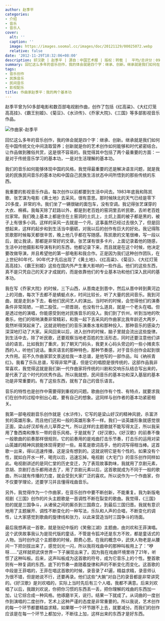 ```yaml
---
author: 赵季平
categories:
- 介绍
- 音乐
- 音乐人
cover:
  alt: ''
  caption: ''
  image: https://images.soomal.cc/images/doc/20121129/00025072.webp
  relative: false
date: '2012-11-29T18:32:06+08:00'
description: 好汉歌 | 赵季平 | 源自：中国艺术报 | 版权：转载 |  平均/总评分：09.88/79
summary: 回忆这么多年的音乐创作，我的体会就是四个字：继承、创新。继承就是我们如何在中国传统文化中间汲取营养；创新就是你的艺术创作如何能够和时代紧密结合。让作品做到雅俗共赏，这是很不容易的。我觉得其中包括了两个最重要的方面：一是对于传统音乐学习的基本功，一是对生活理解的基本功……
tags:
- 音乐创作
- 民族音乐
- 民间音乐
- 影视配乐
title: 作曲家赵季平：我的两个基本功
---
```


赵季平曾为50多部电影和数百部电视剧作曲，创作了包括《红高粱》、《大红灯笼高高挂》、《霸王别姬》、《菊豆》、《水浒传》、《乔家大院》、《三国》等多部影视音乐作品。



![作曲家-赵季平](https://images.soomal.cc/images/doc/20121129/00025071.webp)





回忆这么多年的音乐创作，我的体会就是四个字：继承、创新。继承就是我们如何在中国传统文化中间汲取营养；创新就是你的艺术创作如何能够和时代紧密结合。让作品做到雅俗共赏，这是很不容易的。我觉得其中包括了两个最重要的方面：一是对于传统音乐学习的基本功，一是对生活理解的基本功。 

我们的音乐如何能够体现中国的风格，我觉得最重要的还是解决语言问题，就是我说的民族民间音乐的基本功和中国自己民族生活状态中间所悟到的那些传统的东西。

我重要的影视音乐作品，每次创作以前都要到生活中间去。1983年底我和陈凯歌、张艺谋为电影《黄土地》去采风，很有意思。那时候陕北的天气已经是零下20多度，非常的冷。我们坐了一辆很破的面包车，没有空调。我记得张艺谋穿的大衣、棉裤。我每天除了赶路以外，都是到老百姓的窑洞里去听民歌，去听老百姓拉家常。我们晚上基本上都是住在土窑洞的土炕上，土炕上面的被子都是黑的，被子上有很多小洞。这样的采风一去就是一个月。这事虽然已经过去很久了，但是回想起来，这样的起步和到生活当中磨砺，对我以后的创作有巨大的好处。我记得陈凯歌那时候每天都很辛苦，晚上他几乎都在写随感。陈凯歌的文笔很棒，写一段以后，就让我读，那都是非常好的文章。张艺谋有很多卡片，上面记录着他的随感，生活中对他摄影和导演有利的东西，他都记录下来，而且就是在这个时候，他决定要改做导演，并且希望他的第一部电影和我合作。正是因为我们这种创作团队，在上世纪80年代、90年代才先后出现了《黄土地》、《红高粱》、《菊豆》、《大红灯笼高高挂》、《霸王别姬》这些在国内外产生重大影响的一些作品。他们的这些东西，真不是只凭自己的天才才成就的，而是依靠他们的专业基本功和他们深入民间的基本功。 

我在写《乔家大院》的时候，三下山西，从晋南走到晋中，然后从晋中转到黄河边上的河曲，每次下去都不是蜻蜓点水，时间比较长，听了大量的民间音乐。我到河曲，就是走到乡下去，看他们民间艺人的演出。当时听的时候，会觉得他们的演奏条件非常简陋，一把二股弦，一把晋胡，也没有什么道具，就是一个老头在唱。但是透过他的演唱，你能感受到他对民族音乐的投入。我们到了忻州，听到当地的吹奏乐，他们的唢呐演奏非常精彩，和我一起下去采风的作曲家比我年龄还大两岁，竟然听得哭起来了。这就说明他们的音乐演奏水准和那种投入、那种音乐的感染力深深地打动了大家。采风回来以后，进入创作的时候，脑子里就会流出这些旋律。到生活中去，除了听民歌，还要观察当地老百姓的生活形态，同时还要注意他们讲话的语言。比如我到了重庆，到了朝天门码头，我更关心码头旁边的一些小摊卖东西的人，听他们说话。重庆语言的那种特色，那种节奏感，对于音乐创作会起到很大作用。前不久作曲家郭文景送给我一本总谱，是他写的一部作品，叫《衲袄青红》。我看了乐队总谱，写得非常严谨，但是它的唱腔是很传统的，这部作品我非常喜欢，我觉得这就是我们新一代作曲家将传统的川剧和交响乐队结合写出来的，是代表了这个时代的优秀作品。所以我就想，民间音乐的基本功和深入基层的基本功是非常重要的。有了这些东西，就有了自己的音乐语言。 

音乐的特性也是创作中需要得到重视的问题。歌曲创作有个性、有特点，就要求我们在创作的过程中别出心裁，要有自己的想象。这同样与创作者的基本功紧密相关。

我第一部电视剧音乐创作就是《水浒传》，它写的是梁山好汉的精神风貌，杀富济贫的英雄形象。而且他们还和一般的英雄形象不一样。我们一谈英雄形象就感觉很正面，梁山好汉却有点儿草莽之气，所以这样的主题歌就不能写得太正，所以我采用了鲁西南和豫东一带的音乐风格，于是就有了《好汉歌》。《好汉歌》的前奏不像一般歌曲的前奏那样很规则，它的前奏用的是戏曲打击乐节奏，打击乐的运用对梁山英雄的精神风貌能体现得更好一些。易茗是歌词高手，他的词写得相当棒。这首歌一出来，得以迅速传播，这是没有想到的。这就说明它是有个性的。如果没有个性，就如白开水一杯，喝完以后，迅速忘掉。电视剧《大宅门》的音乐创作同样如此。电视剧讲述的是同仁堂的历史变迁，为了表现故事韵味，我就用了京剧元素，京胡、京剧打击乐都用进去了，用了京剧元素以后，这首歌就成为不同于一般的歌曲，所以就有传播的力度，就会受到大家广泛的喜欢。所以说作为一个作曲家，你不仅要学理论，还要学习并且懂得戏曲音乐。 

另外，我觉得作为一个作曲家，在音乐创作中要不断创新，不能重复。我为新版电视剧《三国》创作的片头主题歌是一首调性不断在裂变的歌曲。我觉得，《三国》拍的就是三国争斗，从诸侯之间的厮杀到三国鼎立，到最后三国归晋。我就有意识地用了主题展开、调性不断变化的一种写法，乐队和人声的合唱，不断变化的调性，让大家感觉到歌曲的旋律线和张力，以此来营造当时三国争斗的场面。 

最后我想再说一首歌，就是张纪中版的《笑傲江湖》主题曲，由刘欢和王菲演唱。这个武侠故事我认为是现代版的童话，不管是令狐冲还是东方不败，都是童话式的人物。当时创作这个主题歌的时候，颇费心思。在我的概念中，武侠人物老是从腰间一下把剑拔出来了，感觉剑光一闪，所以我将戏曲中的那种叫板用上了：“咿呀……”这样就把武侠世界一下子展现出来了。因为我在戏曲环境里待了21年，听惯了这种叫板。后来，这声叫板成为这首歌的符号，成为它音乐上的个性。整首歌则有一种复调的东西，底下的节奏一直随着旋律和声的不断变化而变化。这首歌的中段是王菲唱的，王菲在唱这首歌的时候，录音录了41遍，精益求精，录音师认为很不错，但是她说不行，还要再录。他们这些“大腕”对自己的录音都是非常讲究的。《好汉歌》是刘欢唱的，实际上当时先后有三个人唱，我都不满意。后来刘欢唱了以后，我跟刘欢说，你把你习惯的东西丢一丢，把你理解的戏曲的东西加一加，让它综合成一种风格。他琢磨半天，说行。结果一下就成了。从词曲的一度创作到演唱的二度创作，艺术上这种严谨的态度是非常重要的。所以我说，艺术创作的每一个环节都要精益求精，如果哪一个环节跟不上去，就要减分。而我们的创作应该是在每一个环节上都加分，不断往上加，这样出来的东西才是好东西。